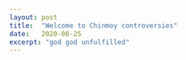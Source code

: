 ```yaml
---
layout: post
title:  "Welcome to Chinmoy controversies"
date:   2020-06-25
excerpt: "god god unfulfilled"
---
```

